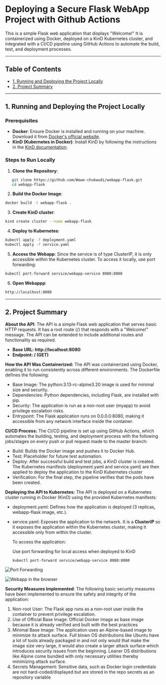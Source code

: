 # Deploying a Secure Flask WebApp Project with Github Actions 

This is a simple Flask web application that displays "Welcome!" It is containerized using Docker, deployed on a KinD Kubernetes cluster, and integrated with a CI/CD pipeline using GitHub Actions to automate the build, test, and deployment processes.

---

## Table of Contents
- [1. Running and Deploying the Project Locally](#1-running-and-deploying-the-project-locally)
- [2. Project Summary](#2-project-summary)

---

## 1. Running and Deploying the Project Locally

### Prerequisites
- **Docker**: Ensure Docker is installed and running on your machine. Download it from [Docker's official website](https://www.docker.com/get-started).
- **KinD (Kubernetes in Docker)**: Install KinD by following the instructions in the [KinD documentation](https://kind.sigs.k8s.io/docs/user/quick-start/).

### Steps to Run Locally

1. **Clone the Repository**:
```bash
   git clone https://github.com/Wowo-chukwudi/webapp-flask.git
   cd webapp-flask
```
2. **Build the Docker Image**:
```bash
docker build -t webapp-flask .
```
3. **Create KinD cluster**:
```bash
kind create cluster --name webapp-flask
```
4. **Deploy to Kubernetes**:
```bash
kubectl apply -f deployment.yaml
kubectl apply -f service.yaml
```
5. **Access the Webapp**: Since the service is of type ClusterIP, it is only accessible within the Kubernetes cluster. To access it locally, use port forwarding:
```bash
kubectl port-forward service/webapp-service 8080:8080
```
6. **Open Webappp**:
```bash
http://localhost:8080
```

---

## 2. Project Summary
**About the API**:
The API is a simple Flask web application that serves basic HTTP requests. It has a root route (/) that responds with a "Welcome!" message. The API can be extended to include additional routes and functionality as required.
  - **Base URL: http://localhost:8080**
  - **Endpoint: / (GET)**

**How the API Was Containerized:**
The API was containerized using Docker, enabling it to run consistently across different environments. The Dockerfile defines the following:

  - Base Image: The python:3.13-rc-alpine3.20 image is used for minimal size and security.
  - Dependencies: Python dependencies, including Flask, are installed with pip.
  - Security: The application is run as a non-root user (myapp) to avoid privilege escalation risks.
  - Entrypoint: The Flask application runs on 0.0.0.0:8080, making it accessible from any network interface inside the container.

**CI/CD Process:**
The CI/CD pipeline is set up using GitHub Actions, which automates the building, testing, and deployment process with the following jobs/stages on every push or pull request made to the master branch:

  - Build: Builds the Docker image and pushes it to Docker Hub.
  - Test: Placeholder for future test automation.
  - Deploy: After successful build and test jobs, a KinD cluster is created. The Kubernetes manifests (deployment.yaml and service.yaml) are then applied to deploy the application to the KinD Kubernetes cluster
  - Verification: For the final step, the pipeline verifies that the pods have been created.

**Deploying the API to Kubernetes:**
The API is deployed on a Kubernetes cluster running in Docker (KinD) using the provided Kubernetes manifests:

  - deployment.yaml: Defines how the application is deployed (3 replicas, webapp-flask image, etc.).
  - service.yaml: Exposes the application to the network. It is a **ClusterIP** so it exposes the application within the Kubernetes cluster, making it accessible only from within the cluster.

    To access the application:

    Use port forwarding for local access when deployed to KinD
    ```bash
    kubectl port-forward service/webapp-service 8080:8080
    ```
![Port Forwarding](https://github.com/user-attachments/assets/5f135c38-f887-4038-a23e-2411180a1ab2)

![Webapp in the browser](https://github.com/user-attachments/assets/3130dac4-eaee-42a9-8f62-8fbb6b85610a)

**Security Measures Implemented**:
 The following basic security measures have been implemented to ensure the safety and integrity of the application:

  1. Non-root User: The Flask app runs as a non-root user inside the container to prevent privilege escalation.
  2. Use of Official Base Image: Official Docker image as base image because it is already verified and built with the best practices
  3. Minimal Base Image: The application uses an Alpine-based image to minimize its attack surface. Full blown OS distributions like Ubuntu have a lot of tools already packaged in and not only would that make the image size very large, it would also create a larger attack surface which introduces security issues from the beginning. Leaner OS distributions like Alpine come bundled with only necessary utilities thereby minimizing attack surface.
  4. Secrets Management: Sensitive data, such as Docker login credentials are not hard-coded/displayed but are stored in the repo secrets as an repository variable
